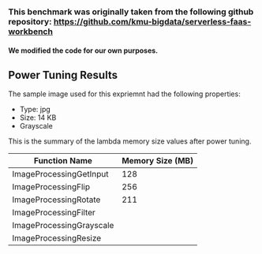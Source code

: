 ### This benchmark was originally taken from the following github repository: https://github.com/kmu-bigdata/serverless-faas-workbench

#### We modified the code for our own purposes.

## Power Tuning Results 

The sample image used for this expriemnt had the following properties:
- Type: jpg
- Size: 14 KB
- Grayscale

This is the summary of the lambda memory size values after power tuning. 

| Function Name            | Memory Size (MB) |
|--------------------------|------------------|
| ImageProcessingGetInput  | 128              |
| ImageProcessingFlip      | 256              |
| ImageProcessingRotate    | 211              |
| ImageProcessingFilter    |                  |
| ImageProcessingGrayscale |                  |
| ImageProcessingResize    |                  |


